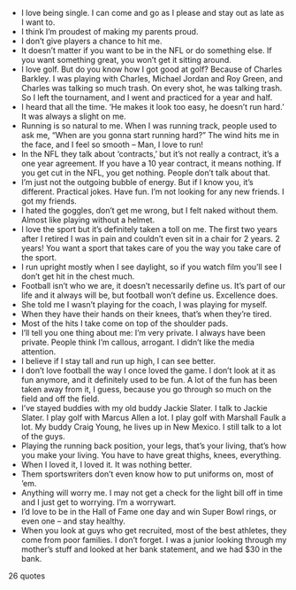  - I love being single. I can come and go as I please and stay out as late as I want to.
 - I think I’m proudest of making my parents proud.
 - I don’t give players a chance to hit me.
 - It doesn’t matter if you want to be in the NFL or do something else. If you want something great, you won’t get it sitting around.
 - I love golf. But do you know how I got good at golf? Because of Charles Barkley. I was playing with Charles, Michael Jordan and Roy Green, and Charles was talking so much trash. On every shot, he was talking trash. So I left the tournament, and I went and practiced for a year and half.
 - I heard that all the time. ‘He makes it look too easy, he doesn’t run hard.’ It was always a slight on me.
 - Running is so natural to me. When I was running track, people used to ask me, “When are you gonna start running hard?” The wind hits me in the face, and I feel so smooth – Man, I love to run!
 - In the NFL they talk about ‘contracts,’ but it’s not really a contract, it’s a one year agreement. If you have a 10 year contract, it means nothing. If you get cut in the NFL, you get nothing. People don’t talk about that.
 - I’m just not the outgoing bubble of energy. But if I know you, it’s different. Practical jokes. Have fun. I’m not looking for any new friends. I got my friends.
 - I hated the goggles, don’t get me wrong, but I felt naked without them. Almost like playing without a helmet.
 - I love the sport but it’s definitely taken a toll on me. The first two years after I retired I was in pain and couldn’t even sit in a chair for 2 years. 2 years! You want a sport that takes care of you the way you take care of the sport.
 - I run upright mostly when I see daylight, so if you watch film you’ll see I don’t get hit in the chest much.
 - Football isn’t who we are, it doesn’t necessarily define us. It’s part of our life and it always will be, but football won’t define us. Excellence does.
 - She told me I wasn’t playing for the coach, I was playing for myself.
 - When they have their hands on their knees, that’s when they’re tired.
 - Most of the hits I take come on top of the shoulder pads.
 - I’ll tell you one thing about me: I’m very private. I always have been private. People think I’m callous, arrogant. I didn’t like the media attention.
 - I believe if I stay tall and run up high, I can see better.
 - I don’t love football the way I once loved the game. I don’t look at it as fun anymore, and it definitely used to be fun. A lot of the fun has been taken away from it, I guess, because you go through so much on the field and off the field.
 - I’ve stayed buddies with my old buddy Jackie Slater. I talk to Jackie Slater. I play golf with Marcus Allen a lot. I play golf with Marshall Faulk a lot. My buddy Craig Young, he lives up in New Mexico. I still talk to a lot of the guys.
 - Playing the running back position, your legs, that’s your living, that’s how you make your living. You have to have great thighs, knees, everything.
 - When I loved it, I loved it. It was nothing better.
 - Them sportswriters don’t even know how to put uniforms on, most of ’em.
 - Anything will worry me. I may not get a check for the light bill off in time and I just get to worrying. I’m a worrywart.
 - I’d love to be in the Hall of Fame one day and win Super Bowl rings, or even one – and stay healthy.
 - When you look at guys who get recruited, most of the best athletes, they come from poor families. I don’t forget. I was a junior looking through my mother’s stuff and looked at her bank statement, and we had $30 in the bank.

26 quotes